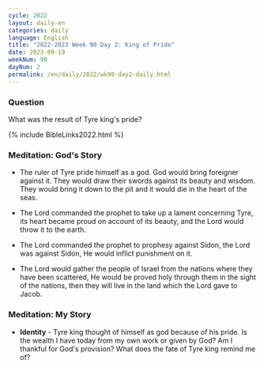 ```yaml
---
cycle: 2022
layout: daily-en
categories: daily
language: English
title: "2022-2023 Week 90 Day 2: King of Pride"
date: 2023-09-19
weekNum: 90
dayNum: 2
permalink: /en/daily/2022/wk90-day2-daily.html
---
```


### Question     
What was the result of Tyre king's pride?

{% include BibleLinks2022.html %}

### Meditation: God's Story   
+ The ruler of Tyre pride himself as a god. God would bring foreigner against it. They would draw their swords against its beauty and wisdom. They would bring it down to the pit and it would die in the heart of the seas. 

+ The Lord commanded the prophet to take up a lament concerning Tyre, its heart became proud on account of its beauty, and the Lord would throw it to the earth. 

+ The Lord commanded the prophet to prophesy against Sidon, the Lord was against Sidon, He would inflict punishment on it. 

+ The Lord would gather the people of Israel from the nations where they have been scattered, He would be proved holy through them in the sight of the nations, then they will live in the land which the Lord gave to Jacob. 

### Meditation: My Story   
+ **Identity** - Tyre king thought of himself as god because of his pride. Is the wealth I have today from my own work or given by God? Am I thankful for God's provision? What does the fate of Tyre king remind me of? 

